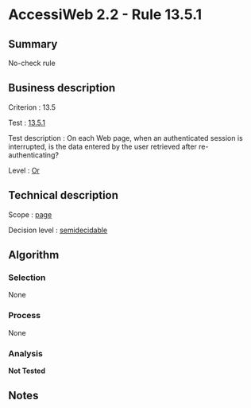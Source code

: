 # AccessiWeb 2.2 - Rule 13.5.1

## Summary

No-check rule

## Business description

Criterion : 13.5

Test :
[13.5.1](http://www.accessiweb.org/index.php/accessiweb-22-english-version.html#test-13-5-1)

Test description : On each Web page, when an authenticated session is
interrupted, is the data entered by the user retrieved after
re-authenticating?

Level : [Or](/en/category/rules-design/accessiweb-11/level/or)

## Technical description

Scope : [page](/en/category/rules-design/accessiweb-11/scope/page)

Decision level :
[semidecidable](/en/category/rules-design/accessiweb-11/decision-level/semidecidable)

## Algorithm

### Selection

None

### Process

None

### Analysis

**Not Tested**

## Notes



